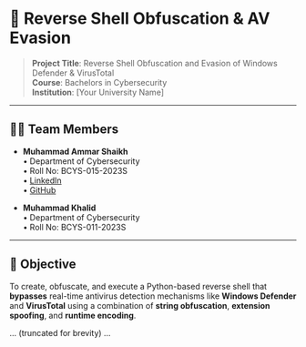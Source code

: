 # 🔐 Reverse Shell Obfuscation & AV Evasion

> **Project Title**: Reverse Shell Obfuscation and Evasion of Windows Defender & VirusTotal  
> **Course**: Bachelors in Cybersecurity  
> **Institution**: [Your University Name]

---

## 👨‍💻 Team Members

- **Muhammad Ammar Shaikh**  
  • Department of Cybersecurity  
  • Roll No: BCYS-015-2023S  
  • [LinkedIn](https://linkedin.com/in/âmmar-shaikh-a5890b325)  
  • [GitHub](https://github.com/ghost27-robot)

- **Muhammad Khalid**  
  • Department of Cybersecurity  
  • Roll No: BCYS-011-2023S

---

## 🧠 Objective

To create, obfuscate, and execute a Python-based reverse shell that **bypasses** real-time antivirus detection mechanisms like **Windows Defender** and **VirusTotal** using a combination of **string obfuscation**, **extension spoofing**, and **runtime encoding**.

... (truncated for brevity) ...